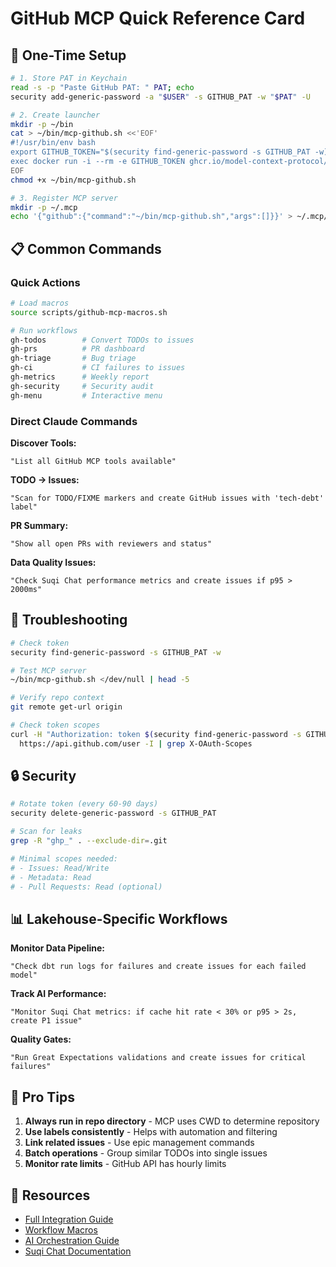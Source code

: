 # GitHub MCP Quick Reference Card

## 🚀 One-Time Setup

```bash
# 1. Store PAT in Keychain
read -s -p "Paste GitHub PAT: " PAT; echo
security add-generic-password -a "$USER" -s GITHUB_PAT -w "$PAT" -U

# 2. Create launcher
mkdir -p ~/bin
cat > ~/bin/mcp-github.sh <<'EOF'
#!/usr/bin/env bash
export GITHUB_TOKEN="$(security find-generic-password -s GITHUB_PAT -w)"
exec docker run -i --rm -e GITHUB_TOKEN ghcr.io/model-context-protocol/github:latest
EOF
chmod +x ~/bin/mcp-github.sh

# 3. Register MCP server
mkdir -p ~/.mcp
echo '{"github":{"command":"~/bin/mcp-github.sh","args":[]}}' > ~/.mcp/mcp.json
```

## 📋 Common Commands

### Quick Actions
```bash
# Load macros
source scripts/github-mcp-macros.sh

# Run workflows
gh-todos        # Convert TODOs to issues
gh-prs          # PR dashboard
gh-triage       # Bug triage
gh-ci           # CI failures to issues
gh-metrics      # Weekly report
gh-security     # Security audit
gh-menu         # Interactive menu
```

### Direct Claude Commands

**Discover Tools:**
```
"List all GitHub MCP tools available"
```

**TODO → Issues:**
```
"Scan for TODO/FIXME markers and create GitHub issues with 'tech-debt' label"
```

**PR Summary:**
```
"Show all open PRs with reviewers and status"
```

**Data Quality Issues:**
```
"Check Suqi Chat performance metrics and create issues if p95 > 2000ms"
```

## 🔧 Troubleshooting

```bash
# Check token
security find-generic-password -s GITHUB_PAT -w

# Test MCP server
~/bin/mcp-github.sh </dev/null | head -5

# Verify repo context
git remote get-url origin

# Check token scopes
curl -H "Authorization: token $(security find-generic-password -s GITHUB_PAT -w)" \
  https://api.github.com/user -I | grep X-OAuth-Scopes
```

## 🔒 Security

```bash
# Rotate token (every 60-90 days)
security delete-generic-password -s GITHUB_PAT

# Scan for leaks
grep -R "ghp_" . --exclude-dir=.git

# Minimal scopes needed:
# - Issues: Read/Write
# - Metadata: Read
# - Pull Requests: Read (optional)
```

## 📊 Lakehouse-Specific Workflows

**Monitor Data Pipeline:**
```
"Check dbt run logs for failures and create issues for each failed model"
```

**Track AI Performance:**
```
"Monitor Suqi Chat metrics: if cache hit rate < 30% or p95 > 2s, create P1 issue"
```

**Quality Gates:**
```
"Run Great Expectations validations and create issues for critical failures"
```

## 🎯 Pro Tips

1. **Always run in repo directory** - MCP uses CWD to determine repository
2. **Use labels consistently** - Helps with automation and filtering
3. **Link related issues** - Use epic management commands
4. **Batch operations** - Group similar TODOs into single issues
5. **Monitor rate limits** - GitHub API has hourly limits

## 🔗 Resources

- [Full Integration Guide](./MCP_GITHUB_INTEGRATION.md)
- [Workflow Macros](../scripts/github-mcp-macros.sh)
- [AI Orchestration Guide](./AI_ORCHESTRATION_GUIDE.md)
- [Suqi Chat Documentation](./SUQI_CHAT_GUIDE.md)